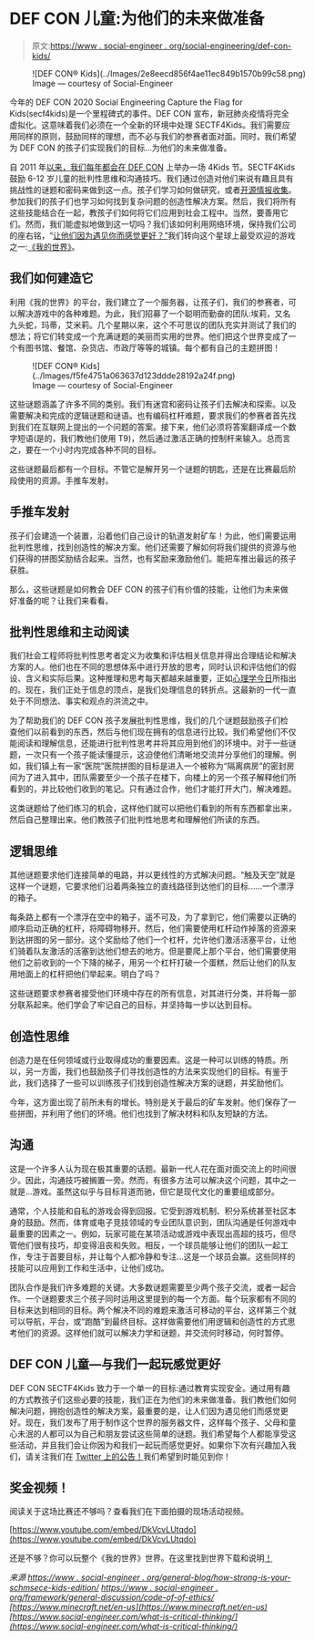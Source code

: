 # DEF CON 儿童:为他们的未来做准备

> 原文:[https://www . social-engineer . org/social-engineering/def-con-kids/](https://www.social-engineer.org/social-engineering/def-con-kids/)

<figure id="attachment_13684" aria-describedby="caption-attachment-13684" style="width: 646px" class="wp-caption aligncenter">![DEF CON® Kids](../Images/2e8eecd856f4ae11ec849b1570b99c58.png)

<figcaption id="caption-attachment-13684" class="wp-caption-text">Image — courtesy of Social-Engineer</figcaption>

</figure>

今年的 DEF CON 2020 Social Engineering Capture the Flag for Kids(secf4kids)是一个里程碑式的事件。DEF CON 宣布，新冠肺炎疫情将完全虚拟化。这意味着我们必须在一个全新的环境中处理 SECTF4Kids。我们需要应用同样的原则，鼓励同样的理想，而不必与我们的参赛者面对面。同时，我们希望为 DEF CON 的孩子们实现我们的目标…为他们的未来做准备。

自 2011 年[以来，我们每年都会在 DEF CON](https://www.social-engineer.org/general-blog/how-strong-is-your-schmooze-kids-edition/) 上举办一场 4Kids 节。SECTF4Kids 鼓励 6-12 岁儿童的批判性思维和沟通技巧。我们通过创造对他们来说有趣且具有挑战性的谜题和密码来做到这一点。孩子们学习如何做研究，或者[开源情报收集](https://www.social-engineer.org/framework/information-gathering/technical-methods-of-information-gathering/)。参加我们的孩子们也学习如何找到复杂问题的创造性解决方案。然后，我们将所有这些技能结合在一起，教孩子们如何将它们应用到社会工程中。当然，要善用它们。然而，我们能虚拟地做到这一切吗？我们该如何利用网络环境，保持我们公司的座右铭，“[让他们因为遇见你而感觉更好？”](https://www.social-engineer.org/framework/general-discussion/social-engineering-code-of-ethics/)我们转向这个星球上最受欢迎的游戏之一:[《我的世界》](https://www.minecraft.net/en-us)。

## 我们如何建造它

利用《我的世界》的平台，我们建立了一个服务器，让孩子们，我们的参赛者，可以解决游戏中的各种难题。为此，我们招募了一个聪明而勤奋的团队:埃莉，又名九头蛇，玛蒂，艾米莉。几个星期以来，这个不可思议的团队充实并测试了我们的想法；将它们转变成一个充满谜题的美丽而实用的世界。他们把这个世界变成了一个有图书馆、餐馆、杂货店、市政厅等等的城镇。每个都有自己的主题拼图！

<figure id="attachment_13685" aria-describedby="caption-attachment-13685" style="width: 468px" class="wp-caption aligncenter">![DEF CON® Kids](../Images/f5fe4751a063637d123ddde28192a24f.png)

<figcaption id="caption-attachment-13685" class="wp-caption-text">Image — courtesy of Social-Engineer</figcaption>

</figure>

这些谜题涵盖了许多不同的类别。我们有迷宫和密码让孩子们去解决和探索。以及需要解决和完成的逻辑谜题和谜语。也有编码杠杆难题，要求我们的参赛者首先找到我们在互联网上提出的一个问题的答案。接下来，他们必须将答案翻译成一个数字短语(是的，我们教他们使用 T9)，然后通过激活正确的控制杆来输入。总而言之，要在一个小时内完成各种不同的目标。

这些谜题最后都有一个目标。不管它是解开另一个谜题的钥匙，还是在比赛最后阶段使用的资源。手推车发射。

## 手推车发射

孩子们会建造一个装置，沿着他们自己设计的轨道发射矿车！为此，他们需要运用批判性思维，找到创造性的解决方案。他们还需要了解如何将我们提供的资源与他们获得的拼图奖励结合起来。当然，也有奖励来激励他们。能把车推出最远的孩子获胜。

那么，这些谜题是如何教会 DEF CON 的孩子们有价值的技能，让他们为未来做好准备的呢？让我们来看看。

## 批判性思维和主动阅读

我们社会工程师将批判性思考者定义为收集和评估相关信息并得出合理结论和解决方案的人。他们也在不同的思想体系中进行开放的思考，同时认识和评估他们的假设、含义和实际后果。这种推理和思考每天都越来越重要，正如[心理学今日](https://www.psychologytoday.com/us/blog/the-social-trust/202002/how-parents-can-teach-kids-critical-thinking)所指出的。现在，我们正处于信息的顶点，是我们处理信息的转折点。这最新的一代一直处于不同想法、事实和观点的洪流之中。

为了帮助我们的 DEF CON 孩子发展批判性思维，我们的几个谜题鼓励孩子们检查他们以前看到的东西，然后与他们现在拥有的信息进行比较。我们希望他们不仅能阅读和理解信息，还能进行批判性思考并将其应用到他们的环境中。对于一些谜题，一次只有一个孩子能读懂提示，这迫使他们清晰地交流并分享他们的理解。例如，我们镇上有一家“医院”医院拼图的目标是进入一个被称为“隔离病房”的密封房间为了进入其中，团队需要至少一个孩子在楼下，向楼上的另一个孩子解释他们所看到的，并比较他们收到的笔记。只有通过合作，他们才能打开大门，解决难题。

这类谜题给了他们练习的机会，这样他们就可以把他们看到的所有东西都拿出来，然后自己整理出来。他们教孩子们批判性地思考和理解他们所读的东西。

## 逻辑思维

其他谜题要求他们连接简单的电路，并以更线性的方式解决问题。“触及天空”就是这样一个谜题，它要求他们沿着两条独立的直线路径到达他们的目标……一个漂浮的箱子。

每条路上都有一个漂浮在空中的箱子，遥不可及，为了拿到它，他们需要以正确的顺序启动正确的杠杆，将障碍物移开。然后，他们需要使用杠杆动作掉落的资源来到达拼图的另一部分。这个奖励给了他们一个杠杆，允许他们激活活塞平台，让他们骑着队友激活的活塞到达他们想去的地方。但是要爬上那个平台，他们需要使用他们之前收到的一个下降的梯子，用另一个杠杆打破一个蛋糕，然后让他们的队友用地面上的杠杆把他们举起来。明白了吗？

这些谜题要求参赛者接受他们环境中存在的所有信息，对其进行分类，并将每一部分联系起来。他们学会了牢记自己的目标，并坚持每一步以达到目标。

## 创造性思维

创造力是在任何领域或行业取得成功的重要因素。这是一种可以训练的特质。所以，另一方面，我们也鼓励孩子们寻找创造性的方法来实现他们的目标。有鉴于此，我们选择了一些可以训练孩子们找到创造性解决方案的谜题，并奖励他们。

今年，这方面出现了前所未有的增长。特别是关于最后的矿车发射。他们保存了一些拼图，并利用了他们的环境。他们也找到了解决材料和队友短缺的方法。

## 沟通

这是一个许多人认为现在极其重要的话题。最新一代人花在面对面交流上的时间很少。因此，沟通技巧被搁置一旁。然而，有很多方法可以解决这个问题，其中之一就是…游戏。虽然这似乎与目标背道而驰，但它是现代文化的重要组成部分。

通常，个人技能和自私的游戏会得到回报。它受到游戏机制、积分系统甚至社区本身的鼓励。然而，体育或电子竞技领域的专业团队意识到，团队沟通是任何游戏中最重要的因素之一。例如，玩家可能在某项活动或游戏中表现出高超的技巧，但尽管他们很有技巧，却变得沮丧和失败。相反，一个球员能够让他们的团队一起工作，专注于首要目标，并让每个人都冷静和专注…这是一个球员会赢。这些同样的技能可以应用到工作和生活中，让他们成功。

团队合作是我们许多难题的关键。大多数谜题需要至少两个孩子交流，或者一起合作。一个谜题要求三个孩子同时运用这里提到的每一个方面。每个玩家都有不同的目标来达到相同的目标。两个解决不同的难题来激活可移动的平台，这样第三个就可以导航，平台，或“跑酷”到最终目标。这样做需要他们用逻辑和创造性的方式思考他们的资源。这样他们就可以解决力学和谜题，并交流何时移动，何时暂停。

## DEF CON 儿童—与我们一起玩感觉更好

DEF CON SECTF4Kids 致力于一个单一的目标:通过教育实现安全。通过用有趣的方式教孩子们这些必要的技能，我们正在为他们的未来做准备。我们教他们如何解决问题，拥抱创造性的解决方案，最重要的是，让人们因为遇见他们而感觉更好。现在，我们发布了用于制作这个世界的服务器文件，这样每个孩子、父母和童心未泯的人都可以为自己和朋友尝试这些简单的谜题。我们希望每个人都能享受这些活动，并且我们会让你因为和我们一起玩而感觉更好。如果你下次有兴趣加入我们，请关注我们在 [Twitter 上的公告！](https://twitter.com/SocEngineerInc)我们希望到时能见到你！

## 奖金视频！

阅读关于这场比赛还不够吗？查看我们在下面拍摄的现场活动视频。

[https://www.youtube.com/embed/DkVcvLUtqdo](https://www.youtube.com/embed/DkVcvLUtqdo)

还是不够？你可以玩整个《我的世界》世界。在这里找到世界下载和说明[！](https://www.social-engineer.org/resources/def-con-28-sectf4kids-minecraft-world/)

*来源*
*[https://www . social-engineer . org/general-blog/how-strong-is-your-schmsece-kids-edition/](https://www.social-engineer.org/general-blog/how-strong-is-your-schmooze-kids-edition/)*
*[https://www . social-engineer . org/framework/general-discussion/code-of-of-ethics/](https://www.social-engineer.org/framework/general-discussion/code-of-ethics/)*
*[https://www.minecraft.net/en-us](https://www.minecraft.net/en-us)*
*[https://www.social-engineer.com/what-is-critical-thinking/](https://www.social-engineer.com/what-is-critical-thinking/)*
